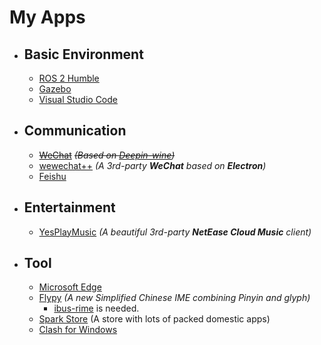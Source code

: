 # My Apps

- ## Basic Environment

  - [ROS 2 Humble](https://docs.ros.org/en/humble/Installation/Ubuntu-Install-Debians.html)
  - [Gazebo](https://gazebosim.org/docs/garden/install_ubuntu)
  - [Visual Studio Code](https://code.visualstudio.com/)
- ## Communication

  - [~~WeChat~~](https://com-store-packages.uniontech.com/appstore/pool/appstore/c/com.qq.weixin.deepin/com.qq.weixin.deepin_3.4.0.38deepin16_i386.deb) ~~*(Based on [Deepin-wine](https://github.com/zq1997/deepin-wine))*~~
  - [wewechat++](https://gitee.com/spark-community-works-collections/wewechat-plus-plus) *(A 3rd-party **WeChat** based on **Electron**)*
  - [Feishu](https://www.feishu.cn/download)
- ## Entertainment

  - [YesPlayMusic](https://github.com/qier222/YesPlayMusic) *(A beautiful 3rd-party **NetEase Cloud Music** client)*
- ## Tool

  - [Microsoft Edge](https://www.microsoft.com/zh-cn/edge)
  - [Flypy](http://flypy.ysepan.com/) *(A new Simplified Chinese IME combining Pinyin and glyph)*
    - [ibus-rime](https://github.com/rime/ibus-rime) is needed.
  - [Spark Store](https://spark-app.store/) (A store with lots of packed domestic apps)
  - [Clash for Windows](https://github.com/Fndroid/clash_for_windows_pkg)
